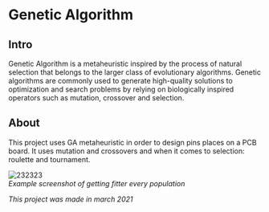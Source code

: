 # Genetic Algorithm

## Intro
Genetic Algorithm is a metaheuristic inspired by the process of natural selection that belongs to the larger class of evolutionary algorithms. Genetic algorithms are commonly used to generate high-quality solutions to optimization and search problems by relying on biologically inspired operators such as mutation, crossover and selection.

## About
This project uses GA metaheuristic in order to design pins places on a PCB board. It uses mutation and crossovers and when it comes to selection: roulette and tournament. 

![232323](https://user-images.githubusercontent.com/42720598/112032179-67c20800-8b3c-11eb-9009-db295753a6a8.png)  
*Example screenshot of getting fitter every population*

*This project was made in march 2021*

